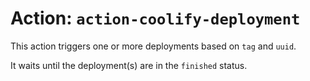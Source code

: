 # Action: `action-coolify-deployment`

This action triggers one or more deployments based on `tag` and `uuid`.

It waits until the deployment(s) are in the `finished` status.
